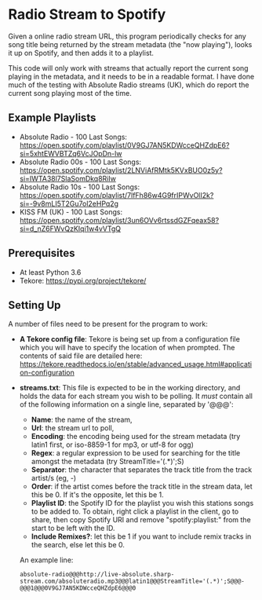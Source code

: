 # Radio Stream to Spotify

Given a online radio stream URL, this program periodically checks for any
song title being returned by the stream metadata (the "now playing"), looks
it up on Spotify, and then adds it to a playlist.

This code will only work with streams that actually report the current song
playing in the metadata, and it needs to be in a readable format. I have
done much of the testing with Absolute Radio streams (UK), which do report the
current song playing most of the time.

## Example Playlists

* Absolute Radio - 100 Last Songs: https://open.spotify.com/playlist/0V9GJ7AN5KDWcceQHZdpE6?si=5xhtEWVBTZq6VcJOpDn-lw
* Absolute Radio 00s - 100 Last Songs: https://open.spotify.com/playlist/2LNViAfRMtk5KVxBUO0z5y?si=IWTA38l7SlaSomDkq8RiIw
* Absolute Radio 10s - 100 Last Songs: https://open.spotify.com/playlist/7lfFh86w4G9frIPWvOlI2k?si=-9v8mLI5T2Gu7ol2eHPq2g
* KISS FM (UK) - 100 Last Songs: https://open.spotify.com/playlist/3un6OVv6rtssdGZFqeax58?si=d_nZ6FWvQzKIqi1w4vVTgQ

## Prerequisites

* At least Python 3.6
* Tekore: https://pypi.org/project/tekore/

## Setting Up
A number of files need to be present for the program to work:

* **A Tekore config file**: Tekore is being set up from a configuration file which you will have to specify the location of when prompted. The contents of said file are detailed here: https://tekore.readthedocs.io/en/stable/advanced_usage.html#application-configuration
* **streams.txt**: This file is expected to be in the working directory, and holds the data for each stream you wish to be polling. It *must* contain all of the following information on a single line, separated by '@@@':
  * **Name**: the name of the stream,
  * **Url**: the stream url to poll,
  * **Encoding**: the encoding being used for the stream metadata (try latin1 first, or iso-8859-1 for mp3, or utf-8 for ogg)
  * **Regex**: a regular expression to be used for searching for the title amongst the metadata (try StreamTitle='(.*)';S)
  * **Separator**: the character that separates the track title from the track artist/s (eg, -)
  * **Order**: if the artist comes before the track title in the stream data, let this be 0. If it's the opposite, let this be 1.
  * **Playlist ID**: the Spotify ID for the playlist you wish this stations songs to be added to. To obtain, right click a playlist in the client, go to share, then copy Spotify URI and remove "spotify:playlist:" from the start to be left with the ID.
  * **Include Remixes?**: let this be 1 if you want to include remix tracks in the search, else let this be 0.
  
  An example line:
    
      absolute-radio@@@http://live-absolute.sharp-stream.com/absoluteradio.mp3@@@latin1@@@StreamTitle='(.*)';S@@@-@@@1@@@0V9GJ7AN5KDWcceQHZdpE6@@@0

